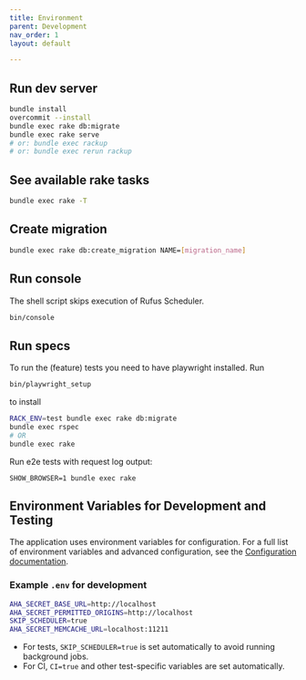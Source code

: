 ```yaml
---
title: Environment
parent: Development
nav_order: 1
layout: default

---
```


## Run dev server

```bash
bundle install
overcommit --install
bundle exec rake db:migrate
bundle exec rake serve
# or: bundle exec rackup
# or: bundle exec rerun rackup
```

## See available rake tasks

```bash
bundle exec rake -T
```

## Create migration

```bash
bundle exec rake db:create_migration NAME=[migration_name]
```

## Run console

The shell script skips execution of Rufus Scheduler.

```bash
bin/console
```

## Run specs

To run the (feature) tests you need to have playwright installed.
Run
```bash
bin/playwright_setup
```
to install

```bash
RACK_ENV=test bundle exec rake db:migrate
bundle exec rspec
# OR
bundle exec rake
```

Run e2e tests with request log output:
```
SHOW_BROWSER=1 bundle exec rake
```

## Environment Variables for Development and Testing

The application uses environment variables for configuration. For a full list of environment variables and advanced configuration, see the [Configuration documentation](/configuration/).


### Example `.env` for development

```bash
AHA_SECRET_BASE_URL=http://localhost
AHA_SECRET_PERMITTED_ORIGINS=http://localhost
SKIP_SCHEDULER=true
AHA_SECRET_MEMCACHE_URL=localhost:11211
```

- For tests, `SKIP_SCHEDULER=true` is set automatically to avoid running background jobs.
- For CI, `CI=true` and other test-specific variables are set automatically.


